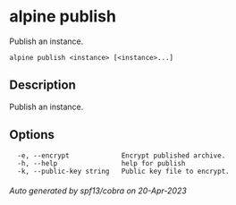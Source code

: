 # alpine publish

Publish an instance.

```
alpine publish <instance> [<instance>...]
```

## Description

Publish an instance.

## Options

```
  -e, --encrypt             Encrypt published archive.
  -h, --help                help for publish
  -k, --public-key string   Public key file to encrypt.
```

###### Auto generated by spf13/cobra on 20-Apr-2023
